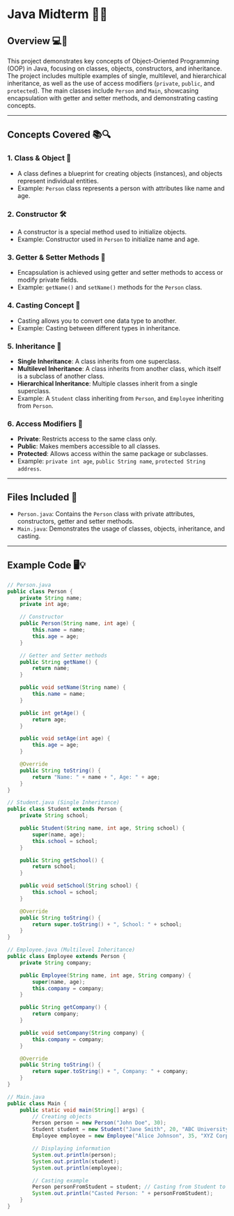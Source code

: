 # Java Midterm 📝✨

## Overview 💻🌟

This project demonstrates key concepts of Object-Oriented Programming (OOP) in Java, focusing on classes, objects, constructors, and inheritance. The project includes multiple examples of single, multilevel, and hierarchical inheritance, as well as the use of access modifiers (`private`, `public`, and `protected`). The main classes include `Person` and `Main`, showcasing encapsulation with getter and setter methods, and demonstrating casting concepts.

---

## Concepts Covered 📚🔍

### 1. **Class & Object** 🏫
   - A class defines a blueprint for creating objects (instances), and objects represent individual entities.
   - Example: `Person` class represents a person with attributes like name and age.

### 2. **Constructor** 🛠️
   - A constructor is a special method used to initialize objects.
   - Example: Constructor used in `Person` to initialize name and age.

### 3. **Getter & Setter Methods** 🔑
   - Encapsulation is achieved using getter and setter methods to access or modify private fields.
   - Example: `getName()` and `setName()` methods for the `Person` class.

### 4. **Casting Concept** 🔄
   - Casting allows you to convert one data type to another.
   - Example: Casting between different types in inheritance.

### 5. **Inheritance** 🌳
   - **Single Inheritance**: A class inherits from one superclass.
   - **Multilevel Inheritance**: A class inherits from another class, which itself is a subclass of another class.
   - **Hierarchical Inheritance**: Multiple classes inherit from a single superclass.
   - Example: A `Student` class inheriting from `Person`, and `Employee` inheriting from `Person`.

### 6. **Access Modifiers** 🚪
   - **Private**: Restricts access to the same class only.
   - **Public**: Makes members accessible to all classes.
   - **Protected**: Allows access within the same package or subclasses.
   - Example: `private int age`, `public String name`, `protected String address`.

---

## Files Included 📂

- `Person.java`: Contains the `Person` class with private attributes, constructors, getter and setter methods.
- `Main.java`: Demonstrates the usage of classes, objects, inheritance, and casting.

---

## Example Code 🖥️💡

```java
// Person.java
public class Person {
    private String name;
    private int age;

    // Constructor
    public Person(String name, int age) {
        this.name = name;
        this.age = age;
    }

    // Getter and Setter methods
    public String getName() {
        return name;
    }

    public void setName(String name) {
        this.name = name;
    }

    public int getAge() {
        return age;
    }

    public void setAge(int age) {
        this.age = age;
    }

    @Override
    public String toString() {
        return "Name: " + name + ", Age: " + age;
    }
}

// Student.java (Single Inheritance)
public class Student extends Person {
    private String school;

    public Student(String name, int age, String school) {
        super(name, age);
        this.school = school;
    }

    public String getSchool() {
        return school;
    }

    public void setSchool(String school) {
        this.school = school;
    }

    @Override
    public String toString() {
        return super.toString() + ", School: " + school;
    }
}

// Employee.java (Multilevel Inheritance)
public class Employee extends Person {
    private String company;

    public Employee(String name, int age, String company) {
        super(name, age);
        this.company = company;
    }

    public String getCompany() {
        return company;
    }

    public void setCompany(String company) {
        this.company = company;
    }

    @Override
    public String toString() {
        return super.toString() + ", Company: " + company;
    }
}

// Main.java
public class Main {
    public static void main(String[] args) {
        // Creating objects
        Person person = new Person("John Doe", 30);
        Student student = new Student("Jane Smith", 20, "ABC University");
        Employee employee = new Employee("Alice Johnson", 35, "XYZ Corporation");

        // Displaying information
        System.out.println(person);
        System.out.println(student);
        System.out.println(employee);

        // Casting example
        Person personFromStudent = student; // Casting from Student to Person
        System.out.println("Casted Person: " + personFromStudent);
    }
}
